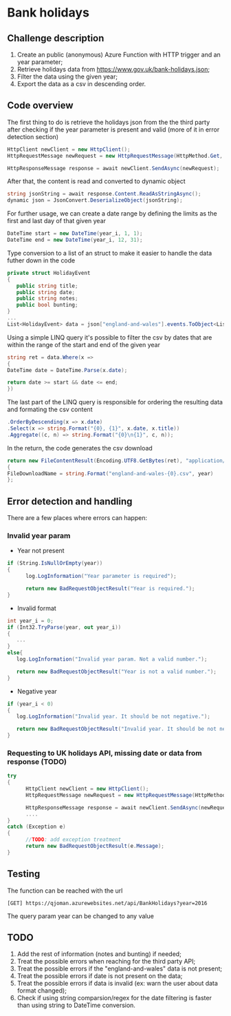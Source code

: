 # Bank holidays
## Challenge description
1. Create an public (anonymous) Azure Function with HTTP trigger and an year parameter;
2. Retrieve holidays data from https://www.gov.uk/bank-holidays.json;
3. Filter the data using the given year;
4. Export the data as a csv in descending order.
## Code overview
The first thing to do is retrieve the holidays json from the the third party after checking if the year parameter is present and valid (more of it in error detection section)
```csharp
HttpClient newClient = new HttpClient();
HttpRequestMessage newRequest = new HttpRequestMessage(HttpMethod.Get, "https://www.gov.uk/bank-holidays.json");

HttpResponseMessage response = await newClient.SendAsync(newRequest);
```
After that, the content is read and converted to dynamic object
```csharp
string jsonString = await response.Content.ReadAsStringAsync();
dynamic json = JsonConvert.DeserializeObject(jsonString);
```
For further usage, we can create a date range by defining the limits as the first and last day of that given year
```csharp
DateTime start = new DateTime(year_i, 1, 1);
DateTime end = new DateTime(year_i, 12, 31);
```
Type conversion to a list of an struct to make it easier to handle the data futher down in the code
```csharp
private struct HolidayEvent
{
   public string title;
   public string date;
   public string notes;
   public bool bunting;
}
...
List<HolidayEvent> data = json["england-and-wales"].events.ToObject<List<HolidayEvent>>();
```
Using a simple LINQ query it's possible to filter the csv by dates that are within the range of the start and end of the given year
```csharp
string ret = data.Where(x =>
{
DateTime date = DateTime.Parse(x.date);

return date >= start && date <= end;
})
```
The last part of the LINQ query is responsible for ordering the resulting data and formating the csv content
```csharp
.OrderByDescending(x => x.date)
.Select(x => string.Format("{0}, {1}", x.date, x.title))
.Aggregate((c, n) => string.Format("{0}\n{1}", c, n));
```
In the return, the code generates the csv download
```csharp
return new FileContentResult(Encoding.UTF8.GetBytes(ret), "application/octet-stream")
{
FileDownloadName = string.Format("england-and-wales-{0}.csv", year)
};
```
## Error detection and handling
There are a few places where errors can happen:
### Invalid year param
- Year not present
```csharp
if (String.IsNullOrEmpty(year))
{
      log.LogInformation("Year parameter is required");

      return new BadRequestObjectResult("Year is required.");
}
```
- Invalid format
```csharp
int year_i = 0;
if (Int32.TryParse(year, out year_i))
{
   ...
}
else{
   log.LogInformation("Invalid year param. Not a valid number.");

   return new BadRequestObjectResult("Year is not a valid number.");
}
```
- Negative year
```csharp
if (year_i < 0)
{
   log.LogInformation("Invalid year. It should be not negative.");

   return new BadRequestObjectResult("Invalid year. It should be not negative.");
}
```
### Requesting to UK holidays API, missing date or data from response (TODO)
```csharp
try
{
      HttpClient newClient = new HttpClient();
      HttpRequestMessage newRequest = new HttpRequestMessage(HttpMethod.Get, "https://www.gov.uk/bank-holidays.json");

      HttpResponseMessage response = await newClient.SendAsync(newRequest);
      ....
}
catch (Exception e)
{
      //TODO: add exception treatment
      return new BadRequestObjectResult(e.Message);
}
```
## Testing
The function can be reached with the url 
```
[GET] https://qjoman.azurewebsites.net/api/BankHolidays?year=2016
```
The query param year can be changed to any value
## TODO
1. Add the rest of information (notes and bunting) if needed;
2. Treat the possible errors when reaching for the third party API;
3. Treat the possible errors if the "england-and-wales" data is not present;
4. Treat the possible errors if date is not present on the data;
5. Treat the possible errors if data is invalid (ex: warn the user about data format changed);
6. Check if using string comparsion/regex for the date filtering is faster than using string to DateTime conversion.